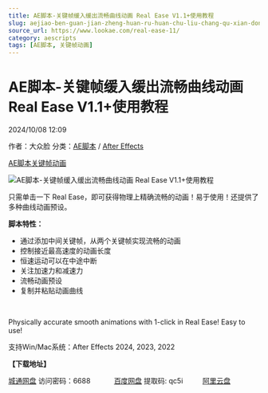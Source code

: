 ```yaml
---
title: AE脚本-关键帧缓入缓出流畅曲线动画 Real Ease V1.1+使用教程
slug: aejiao-ben-guan-jian-zheng-huan-ru-huan-chu-liu-chang-qu-xian-dong-hua-real-ease-v1-1-shi-yong-jiao-cheng
source_url: https://www.lookae.com/real-ease-11/
category: aescripts
tags: [AE脚本, 关键帧动画]
---
```

# AE脚本-关键帧缓入缓出流畅曲线动画 Real Ease V1.1+使用教程

2024/10/08 12:09

作者：大众脸
分类：[AE脚本](https://www.lookae.com/after-effects/aescripts/) / [After Effects](https://www.lookae.com/after-effects/)

[AE脚本](https://www.lookae.com/tag/ae%e8%84%9a%e6%9c%ac/)[关键帧动画](https://www.lookae.com/tag/%e5%85%b3%e9%94%ae%e5%b8%a7%e5%8a%a8%e7%94%bb/)

![AE脚本-关键帧缓入缓出流畅曲线动画 Real Ease V1.1+使用教程](https://www.lookae.com/wp-content/uploads/2024/09/Real-Ease.jpg "AE脚本-关键帧缓入缓出流畅曲线动画 Real Ease V1.1+使用教程-LookAE.com")

只需单击一下 Real Ease，即可获得物理上精确流畅的动画！易于使用！还提供了多种曲线动画预设。

**脚本特性：**

* 通过添加中间关键帧，从两个关键帧实现流畅的动画
* 控制接近最高速度的动画长度
* 恒速运动可以在中途中断
* 关注加速力和减速力
* 流畅动画预设
* 复制并粘贴动画曲线

[﻿﻿﻿](http://cloud.video.taobao.com/play/u/null/p/1/e/6/t/1/480374327785.mp4)

Physically accurate smooth animations with 1-click in Real Ease! Easy to use!

支持Win/Mac系统：After Effects 2024, 2023, 2022

**【下载地址】**

[城通网盘](https://url70.ctfile.com/f/2827370-1381868908-ae0443?p=4431) 访问密码：6688            [百度网盘](https://pan.baidu.com/s/12yaBmiq9rXdLsJYjWTR69Q?pwd=qc5i) 提取码: qc5i          [阿里云盘](https://www.alipan.com/s/tFVZM7DzbbZ)
